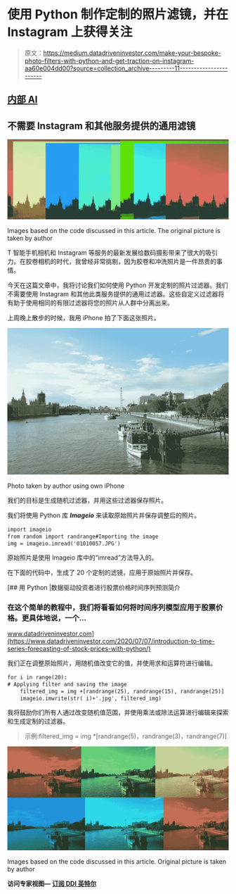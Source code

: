 # 使用 Python 制作定制的照片滤镜，并在 Instagram 上获得关注

> 原文：<https://medium.datadriveninvestor.com/make-your-bespoke-photo-filters-with-python-and-get-traction-on-instagram-aa60e004dd00?source=collection_archive---------11----------------------->

## [内部 AI](https://towardsdatascience.com/programming/home)

## 不需要 Instagram 和其他服务提供的通用滤镜

![](img/10c4a3b82545fa38e4f6ebc07282dff9.png)

Images based on the code discussed in this article. The original picture is taken by author

T 智能手机相机和 Instagram 等服务的最新发展给数码摄影带来了很大的吸引力。在胶卷相机的时代，我曾经非常挑剔，因为胶卷和冲洗照片是一件昂贵的事情。

今天在这篇文章中，我将讨论我们如何使用 Python 开发定制的照片过滤器。我们不需要使用 Instagram 和其他此类服务提供的通用过滤器。这些自定义过滤器将有助于使用相同的有限过滤器将您的照片从人群中分离出来。

上周晚上散步的时候，我用 iPhone 拍了下面这张照片。

![](img/104055eb2a7b3599532b84037feeff93.png)

Photo taken by author using own iPhone

我们的目标是生成随机过滤器，并用这些过滤器保存照片。

我们将使用 Python 库 ***Imageio*** 来读取原始照片并保存调整后的照片。

```
import imageio
from random import randrange#Importing the image
img = imageio.imread('01010057.JPG')
```

原始照片是使用 Imageio 库中的“imread”方法导入的。

在下面的代码中，生成了 20 个定制的滤镜，应用于原始照片并保存。

[](https://www.datadriveninvestor.com/2020/07/07/introduction-to-time-series-forecasting-of-stock-prices-with-python/) [## 用 Python |数据驱动投资者进行股票价格时间序列预测简介

### 在这个简单的教程中，我们将看看如何将时间序列模型应用于股票价格。更具体地说，一个…

www.datadriveninvestor.com](https://www.datadriveninvestor.com/2020/07/07/introduction-to-time-series-forecasting-of-stock-prices-with-python/) 

我们正在调整原始照片，用随机值改变它的值，并使用求和运算符进行编辑。

```
for i in range(20):
# Applying filter and saving the image 
    filtered_img = img +[randrange(25), randrange(15), randrange(25)]
    imageio.imwrite(str( i)+'.jpg', filtered_img)
```

我将鼓励你们所有人通过改变随机值范围，并使用乘法或除法运算进行编辑来探索和生成定制的过滤器。

> 示例:filtered_img = img *[randrange(5)，randrange(3)，randrange(7)]

![](img/61ca9b034f62e2b0bf3d4ae9cabd8585.png)

Images based on the code discussed in this article. Original picture is taken by author

**访问专家视图—** [**订阅 DDI 英特尔**](https://datadriveninvestor.com/ddi-intel)